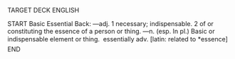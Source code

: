 TARGET DECK
ENGLISH

START
Basic
Essential
Back: —adj. 1 necessary; indispensable. 2 of or constituting the essence of a person or thing. —n. (esp. In pl.) Basic or indispensable element or thing.  essentially adv. [latin: related to *essence]
END
